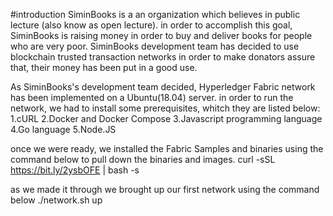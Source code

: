 #introduction
SiminBooks is a an organization which believes in public lecture (also know as open lecture). in order to accomplish this goal, SiminBooks is raising money in order to buy and deliver books for people who are very poor.
SiminBooks development team has decided to use blockchain trusted transaction networks in order to make donators assure that, their money has been put in a good use.

As SiminBooks's development team decided, Hyperledger Fabric network has been implemented on a Ubuntu(18.04) server.
in order to run the network, we had to install some prerequisites, whitch they are listed below:
1.cURL
2.Docker and Docker Compose
3.Javascript programming language
4.Go language
5.Node.JS

once we were ready, we installed the Fabric Samples and binaries using the command below to pull down the binaries and images.
curl -sSL https://bit.ly/2ysbOFE | bash -s

as we made it through we brought up our first network using the command below
./network.sh up
